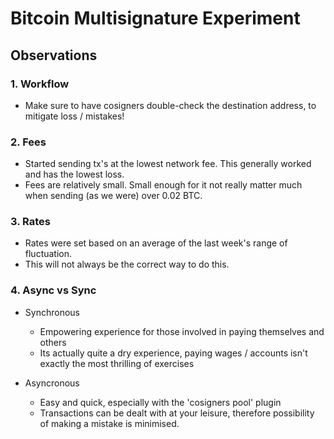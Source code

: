 # Bitcoin Multisignature Experiment

## Observations

### 1. Workflow
* Make sure to have cosigners double-check the destination address, to mitigate loss / mistakes!

### 2. Fees
* Started sending tx's at the lowest network fee. This generally worked and has the lowest loss.
* Fees are relatively small. Small enough for it not really matter much when sending (as we were) over 0.02 BTC.

### 3. Rates
* Rates were set based on an average of the last week's range of fluctuation.
* This will not always be the correct way to do this.

### 4. Async vs Sync

* Synchronous
  - Empowering experience for those involved in paying themselves and others
  - Its actually quite a dry experience, paying wages / accounts isn't exactly the most thrilling of exercises

* Asyncronous
  - Easy and quick, especially with the 'cosigners pool' plugin
  - Transactions can be dealt with at your leisure, therefore possibility of making a mistake is minimised.

